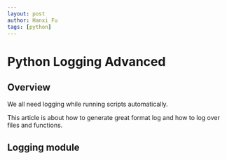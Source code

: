 ```yaml
---
layout: post
author: Hanxi Fu
tags: [python]
---
```

# Python Logging Advanced

## Overview

We all need logging while running scripts automatically.

This article is about how to generate great format log and how to log over files and functions.

## Logging module